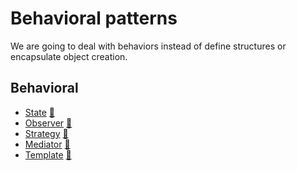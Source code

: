 # Behavioral patterns

We are going to deal with behaviors instead of define structures or encapsulate object creation.

## Behavioral

* [State](state) [:notebook:](https://en.wikipedia.org/wiki/State_pattern)
* [Observer](observer) [:notebook:](https://en.wikipedia.org/wiki/Observer_pattern)
* [Strategy](strategy) [:notebook:](https://en.wikipedia.org/wiki/Strategy_pattern)
* [Mediator](mediator) [:notebook:](https://en.wikipedia.org/wiki/Mediator_pattern)
* [Template](template) [:notebook:](https://en.wikipedia.org/wiki/Template_pattern)

[//]: # (* [Chain of responsiblity]&#40;chain&#41; [:notebook:]&#40;https://en.wikipedia.org/wiki/Chain-of-responsibility_pattern&#41;)

[//]: # (* [Command]&#40;command&#41; [:notebook:]&#40;https://en.wikipedia.org/wiki/Command_pattern&#41;)

[//]: # (* [Interpreter]&#40;interpreter&#41; [:notebook:]&#40;https://en.wikipedia.org/wiki/Interpreter_pattern&#41;)

[//]: # (* [Memento]&#40;memento&#41; [:notebook:]&#40;https://en.wikipedia.org/wiki/Memento_pattern&#41;)

[//]: # (* [Visitor]&#40;visitor&#41; [:notebook:]&#40;https://en.wikipedia.org/wiki/Visitor_pattern&#41;)
